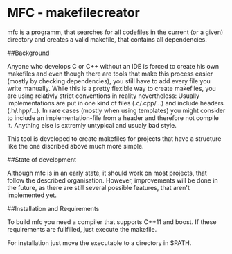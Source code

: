 # MFC - makefilecreator

mfc is a programm, that searches for all codefiles in the current (or a given) 
directory and creates a valid makefile, that contains all dependencies.

##Background

Anyone who develops C or C++ without an IDE is forced to create his own makefiles 
and even though there are tools that make this process easier (mostly by checking 
dependencies), you still have to add every file you write manually. While this is a 
pretty flexible way to create makefiles, you are using relativly strict conventions 
in reality nevertheless: Usually implementations are put in one kind of files 
(.c/.cpp/…) and include headers (.h/.hpp/…). In rare cases (mostly when using 
templates) you might consider to include an implementation-file from a header and 
therefore not compile it. Anything else is extremly untypical and usualy bad style.

This tool is developed to create makefiles for projects that have a structure like 
the one discribed above much more simple.

##State of development 

Although mfc is in an early state, it should work on most projects, that follow the 
described organisation. However, improvements will be done in the future, as there 
are still several possible features, that aren't implemented yet.

##Installation and Requirements

To build mfc you need a compiler that supports C++11 and boost. If these 
requirements are fullfilled, just execute the makefile.

For installation just move the executable to a directory in $PATH.

